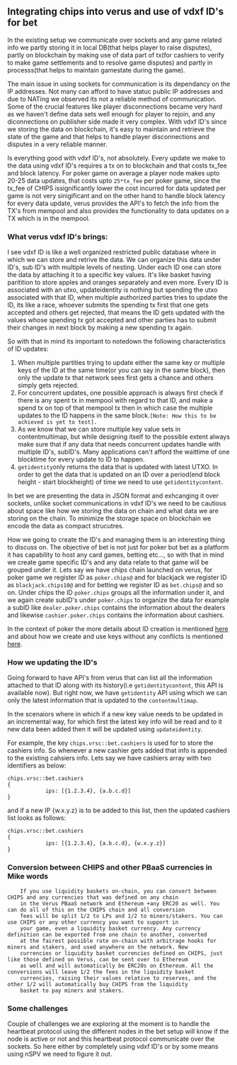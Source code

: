 Integrating chips into verus and use of vdxf ID's for bet
----------------------------------------------------------

In the existing setup we communicate over sockets and any game related info we partly storing it in local DB(that helps player to raise disputes), partly on blockchain by making use of data part of tx(for cashiers to verify to make game settlements and to resolve game disputes) and partly in processs(that helps to maintain gamestate during the game). 

The main issue in using sockets for communication is its dependancy on the IP addresses. Not many can afford to have statuc public IP addresses and due to NATing we observed its not a reliable method of communication. Some of the crucial features like player disconnections became very hard as we haven't define data sets well enough for player to rejoin, and any diconnections on publisher side made it very complex. With vdxf ID's since we storing the data on blockchain, it's easy to maintain and retrieve the state of the game and that helps to handle player disconnections and disputes in a very reliable manner. 

Is everything good with vdxf ID's, not absolutely. Every update we make to the data using vdxf ID's requires a tx on to blockchain and that costs tx_fee and block latency. For poker game on average a player node makes upto 20-25 data updates, that costs upto `25*tx_fee` per poker game, since the tx_fee of CHIPS issignificantly lower the cost incurred for data updated per game is not very sinigificant and on the other hand to handle block latency for every data update, verus provides the API's to fetch the info from the TX's from mempool and also provides the functionality to data updates on a TX which is in the mempool.

### What verus vdxf ID's brings:

I see vdxf ID is like a well organized restricted public database where in which we can store and retrive the data. We can organize this data under ID's, sub ID's with multiple levels of nesting. Under each ID one can store the data by attaching it to a specific key values. It's like basket having paritition to store apples and oranges separately and even more. 
Every ID is associated with an utxo, updateidentity is nothing but spending the utxo associated with that ID, when multiple authorized parties tries to update the ID, its like a race, whoever submits the spending tx first that one gets accepted and others get rejected, that means the ID gets updated with the values whose spending tx got accepted and other parties has to submit their changes in next block by making a new spending tx again. 

So with that in mind its important to notedown the following characteristics of ID updates:
1. When multiple partities trying to update either the same key or multiple keys of the ID at the same time(or you can say in the same block), then only the update tx that network sees first gets a chance and others simply gets rejected. 
2. For concurrent updates, one possible approach is always first check if there is any spent tx in mempool with regard to that ID, and make a spend tx on top of that mempool tx then in which case the multiple updates to the ID happens in the same block.`[Note: How this to be achieved is yet to test].`
3. As we know that we can store multiple key value sets in contentmultimap, but while designing itself to the possible extent always make sure that if any data that needs concurrent updates handle with multiple ID's, subID's. Many applications can't afford the waittime of one blocktime for every update to ID to happen.
4. `getidentity`only returns the data that is updated with latest UTXO.  In order to get the data that is updated on an ID over a period(end block height - start blockheight) of time we need to use `getidentitycontent`.

In bet we are presenting the data in JSON format and exhcanging it over sockets, unlike socket communications in vdxf ID's we need to be cautious about space like how we storing the data on chain and what data we are storing on the chain. To minimize the storage space on blockchain we encode the data as compact strucutres.

How we going to create the ID's and managing them is an interesting thing to discuss on. The objective of bet is not just for poker but bet as a platform it has capability to host any card games, betting etc..., so with that in mind we create game specific ID's and any data relate to that game will be grouped under it. Lets say we have chips chain launched on verus, for poker game we register ID as `poker.chips@` and for blackjack we register ID as `blackjack.chips10@` and for betting we register ID as `bet.chips@` and so on.  Under chips the ID `poker.chips` groups all the information under it, and we again create subID's under `poker.chips` to organize the data for example a subID like `dealer.poker.chips` contains the information about the dealers and likewise `cashier.poker.chips` contains the information about cashiers. 

In the context of poker the more details about ID creation is mentioned [here](./id_creation_process.md) and about how we create and use keys without any conflicts is mentioned [here](./ids_keys_data.md).

### How we updating the ID's

Going forward to have API's from verus that can list all the information attached to that ID along with its history(i.e `getidentitycontent`, this API is available now). But right now, we have `getidentity` API using which we can only the latest information that is updated to the `contentmultimap`.

In the scenaiors where in which if a new key value needs to be updated in an incremental way, for which first the latest key info will be read and to it new data been added then it will be updated using `updateidentity`.

For example, the key `chips.vrsc::bet.cashiers` is used for to store the cashiers info. So whenever a new cashier gets added that info is appended to the existing cahsiers info. Lets say we have cashiers array with two identifiers as below:
```
chips.vrsc::bet.cashiers
{
			ips: [{1.2.3.4}, {a.b.c.d}]
}
```
and if a new IP {w.x.y.z} is to be added to this list, then the updated cashiers list looks as follows:
```
chips.vrsc::bet.cashiers
{
			ips: [{1.2.3.4}, {a.b.c.d}, {w.x.y.z}]
}
```

### Conversion between CHIPS and other PBaaS currencies in Mike words
```
    If you use liquidity baskets on-chain, you can convert between CHIPS and any currencies that was defined on any chain 
    in the Verus PBaaS network and Ethereum +any ERC20 as well. You can do all of this on the CHIPS chain and all conversion 
    fees will be split 1/2 to LPs and 1/2 to miners/stakers. You can use CHIPS or any other currency you want to support in 
    your game, even a liquidity basket currency. Any currency definition can be exported from one chain to another, converted 
    at the fairest possible rate on-chain with arbitrage hooks for miners and stakers, and used anywhere on the network. New 
    currencies or liquidity basket currencies defined on CHIPS, just like those defined on Verus, can be sent over to Ethereum 
    as well and will automatically be ERC20s on Ethereum. All the conversions will leave 1/2 the fees in the liquidity basket 
    currencies, raising their values relative to reserves, and the other 1/2 will automatically buy CHIPS from the liquidity 
    basket to pay miners and stakers.
```
### Some challenges

Couple of challenges we are exploring at the moment is to handle the heartbeat protocol using the different nodes in the bet setup will know if the node is active or not and this heartbeat protocol communicate over the sockets. So here either by completely using vdxf ID's or by some means using nSPV we need to figure it out.



